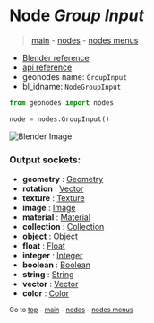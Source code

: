 # Node *Group Input*

> [main](../structure.md) - [nodes](nodes.md) - [nodes menus](nodes_menus.md)

- [Blender reference](https://docs.blender.org/manual/en/latest/modeling/geometry_nodes/r.html)
- [api reference](https://docs.blender.org/api/current/bpy.types.NodeGroupInput.html)
- geonodes name: `GroupInput`
- bl_idname: `NodeGroupInput`

```python
from geonodes import nodes

node = nodes.GroupInput()
```

![Blender Image](https://docs.blender.org/manual/en/latest/_images/node-types_NodeGroupInput.webp)

### Output sockets:

- **geometry** : [Geometry](Geometry.md)
- **rotation** : [Vector](Vector.md)
- **texture** : [Texture](Texture.md)
- **image** : [Image](Image.md)
- **material** : [Material](Material.md)
- **collection** : [Collection](Collection.md)
- **object** : [Object](Object.md)
- **float** : [Float](Float.md)
- **integer** : [Integer](Integer.md)
- **boolean** : [Boolean](Boolean.md)
- **string** : [String](String.md)
- **vector** : [Vector](Vector.md)
- **color** : [Color](Color.md)


<sub>Go to [top](#node-Group-Input) - [main](../structure.md) - [nodes](nodes.md) - [nodes menus](nodes_menus.md)</sub>

